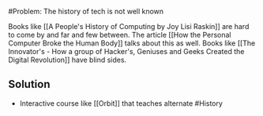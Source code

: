 #Problem: The history of tech is not well known

Books like [[A People's History of Computing by Joy Lisi Raskin]] are hard to come by and far and few between. The article [[How the Personal Computer Broke the Human Body]] talks about this as well. Books like [[The Innovator's - How a group of Hacker's, Geniuses and Geeks Created the Digital Revolution]] have blind sides. 

## Solution
- Interactive course like [[Orbit]] that teaches alternate #History 